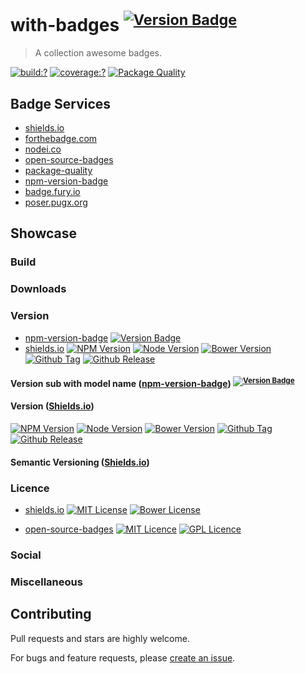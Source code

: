 # with-badges <sup>[![Version Badge](http://versionbadg.es/bubkoo/with-badges.svg)](https://npmjs.org/package/with-badges)</sup>

> A collection awesome badges.


[![build:?](https://img.shields.io/travis/bubkoo/with-badges/master.svg?style=flat-square)](https://travis-ci.org/bubkoo/with-badges)
[![coverage:?](https://img.shields.io/coveralls/bubkoo/with-badges/master.svg?style=flat-square)](https://coveralls.io/github/bubkoo/with-badges)
[![Package Quality](http://npm.packagequality.com/shield/with-badges.svg)](http://packagequality.com/#?package=with-badges)

## Badge Services

- [shields.io](http://shields.io/)
- [forthebadge.com](http://forthebadge.com/)
- [nodei.co](https://nodei.co/)
- [open-source-badges](https://github.com/ellerbrock/open-source-badges)
- [package-quality](http://packagequality.com/)
- [npm-version-badge](https://github.com/teelaunch/npm-version-badge)
- [badge.fury.io](https://badge.fury.io/)
- [poser.pugx.org](https://poser.pugx.org/)

## Showcase

### Build

### Downloads

### Version

- [npm-version-badge](https://github.com/teelaunch/npm-version-badge) 
  [![Version Badge](http://versionbadg.es/bubkoo/with-badges.svg)](https://npmjs.org/package/with-badges)
- [shields.io](http://shields.io/)
  [![NPM Version](https://img.shields.io/npm/v/with-badges.svg?style=flat-square)](https://www.npmjs.com/package/with-badges)
  [![Node Version](https://img.shields.io/node/v/with-badges.svg?style=flat-square)](https://www.npmjs.com/package/with-badges)
  [![Bower Version](https://img.shields.io/bower/v/with-badges.svg?style=flat-square)](https://bower.io/search/?q=with-badges)
  [![Github Tag](https://img.shields.io/github/tag/bubkoo/with-badges.svg?style=flat-square)](https://github.com/bubkoo/with-badges/tags)
  [![Github Release](https://img.shields.io/github/release/bubkoo/with-badges.svg?style=flat-square)](https://github.com/bubkoo/with-badges/releases)


#### Version sub with model name ([npm-version-badge](https://github.com/teelaunch/npm-version-badge)) <sup>[![Version Badge](http://versionbadg.es/bubkoo/with-badges.svg)](https://npmjs.org/package/with-badges)<sup>

#### Version ([Shields.io](http://shields.io/)) 

[![NPM Version](https://img.shields.io/npm/v/with-badges.svg?style=flat-square)](https://www.npmjs.com/package/with-badges)
[![Node Version](https://img.shields.io/node/v/with-badges.svg?style=flat-square)](https://www.npmjs.com/package/with-badges)
[![Bower Version](https://img.shields.io/bower/v/with-badges.svg?style=flat-square)](https://bower.io/search/?q=with-badges)
[![Github Tag](https://img.shields.io/github/tag/bubkoo/with-badges.svg?style=flat-square)](https://github.com/bubkoo/with-badges/tags)
[![Github Release](https://img.shields.io/github/release/bubkoo/with-badges.svg?style=flat-square)](https://github.com/bubkoo/with-badges/releases)

#### Semantic Versioning ([Shields.io](http://shields.io/))

### Licence

- [shields.io](http://shields.io/)
  [![MIT License](https://img.shields.io/badge/license-MIT_License-green.svg?style=flat-square)](https://github.com/bubkoo/with-badges/blob/master/LICENSE)
  [![Bower License](https://img.shields.io/bower/l/with-badges.svg?style=flat-square)](https://bower.io/search/?q=with-badges)

- [open-source-badges](https://github.com/ellerbrock/open-source-badges)
  [![MIT Licence](https://badges.frapsoft.com/os/mit/mit.svg?v=103)](https://github.com/bubkoo/with-badges/blob/master/LICENSE)
  [![GPL Licence](https://badges.frapsoft.com/os/gpl/gpl.svg?v=103)](https://opensource.org/licenses/GPL-3.0/)  




### Social

### Miscellaneous


## Contributing

Pull requests and stars are highly welcome.

For bugs and feature requests, please [create an issue](https://github.com/bubkoo/with-badges/issues/new).

